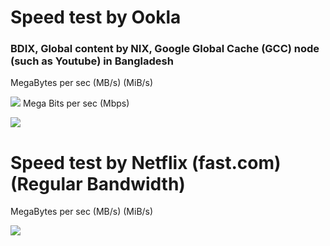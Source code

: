 # Speed test by Ookla 

### BDIX, Global content by NIX, Google Global Cache (GCC) node (such as Youtube) in Bangladesh

MegaBytes per sec (MB/s) (MiB/s)

![](https://coderanwar.github.io/wifi/speedtest1.png)
Mega Bits per sec (Mbps)

![](https://coderanwar.github.io/wifi/speedtest.png)


# Speed test by Netflix (fast.com) (Regular Bandwidth)
MegaBytes per sec (MB/s) (MiB/s)

![](https://coderanwar.github.io/wifi/fast.png)
